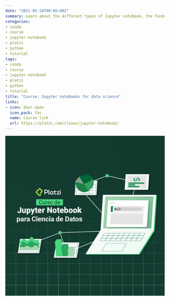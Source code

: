 ```yaml
---
date: "2021-05-24T00:00:00Z"
summary: Learn about the different types of Jupyter notebook, the fundamental work tool for any data scientist.
categories:
- conda
- course
- jupyter-notebook
- platzi
- python
- tutorial
tags:
- conda
- course
- jupyter-notebook
- platzi
- python
- tutorial
title: "Course: Jupyter notebooks for data science"
links:
- icon: door-open
  icon_pack: fas
  name: Course link
  url: https://platzi.com/clases/jupyter-notebook/
---
```


![Image description of course](featured_hex.jpeg)
